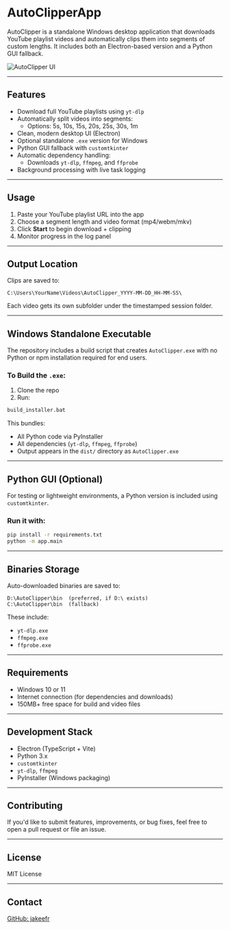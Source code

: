# AutoClipperApp

AutoClipper is a standalone Windows desktop application that downloads YouTube playlist videos and automatically clips them into segments of custom lengths. It includes both an Electron-based version and a Python GUI fallback.

![AutoClipper UI](https://github.com/user-attachments/assets/9a9fe75d-f218-4a7e-9e44-716b7e9e6145)

---

## Features

- Download full YouTube playlists using `yt-dlp`
- Automatically split videos into segments:
  - Options: 5s, 10s, 15s, 20s, 25s, 30s, 1m
- Clean, modern desktop UI (Electron)
- Optional standalone `.exe` version for Windows
- Python GUI fallback with `customtkinter`
- Automatic dependency handling:
  - Downloads `yt-dlp`, `ffmpeg`, and `ffprobe`
- Background processing with live task logging

---

## Usage

1. Paste your YouTube playlist URL into the app
2. Choose a segment length and video format (mp4/webm/mkv)
3. Click **Start** to begin download + clipping
4. Monitor progress in the log panel

---

## Output Location

Clips are saved to:

```
C:\Users\YourName\Videos\AutoClipper_YYYY-MM-DD_HH-MM-SS\
```

Each video gets its own subfolder under the timestamped session folder.

---

## Windows Standalone Executable

The repository includes a build script that creates `AutoClipper.exe` with no Python or npm installation required for end users.

### To Build the `.exe`:

1. Clone the repo  
2. Run:

```cmd
build_installer.bat
```

This bundles:

- All Python code via PyInstaller  
- All dependencies (`yt-dlp`, `ffmpeg`, `ffprobe`)  
- Output appears in the `dist/` directory as `AutoClipper.exe`

---

## Python GUI (Optional)

For testing or lightweight environments, a Python version is included using `customtkinter`.

### Run it with:

```bash
pip install -r requirements.txt
python -m app.main
```

---

## Binaries Storage

Auto-downloaded binaries are saved to:

```
D:\AutoClipper\bin  (preferred, if D:\ exists)
C:\AutoClipper\bin  (fallback)
```

These include:

- `yt-dlp.exe`
- `ffmpeg.exe`
- `ffprobe.exe`

---

## Requirements

- Windows 10 or 11  
- Internet connection (for dependencies and downloads)  
- 150MB+ free space for build and video files

---

## Development Stack

- Electron (TypeScript + Vite)  
- Python 3.x  
- `customtkinter`  
- `yt-dlp`, `ffmpeg`  
- PyInstaller (Windows packaging)

---

## Contributing

If you'd like to submit features, improvements, or bug fixes, feel free to open a pull request or file an issue.

---

## License

MIT License

---

## Contact

[GitHub: jakeefr](https://github.com/jakeefr/AutoClipperApp)
